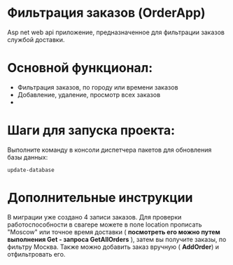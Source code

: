 # Фильтрация заказов (OrderApp)
Asp net web api приложение, предназначенное для фильтрации заказов службой доставки. 

# Основной функционал:
* Фильтрация заказов, по городу или времени заказов 
* Добавление, удаление, просмотр всех заказов
* 
# Шаги для запуска проекта:
Выполните команду в консоли диспетчера пакетов для обновления базы данных:
```
update-database
```
# Дополнительные инструкции
В миграции уже создано 4 записи заказов. Для проверки работоспособности в свагере можете в поле location прописать "Moscow" или точное время доставки ( **посмотреть его можно путем выполнения Get - запроса GetAllOrders** ), затем вы получите заказы, по фильтру Москва. Также можно добавить заказ вручную ( **AddOrder**) и отфильтровать его.
